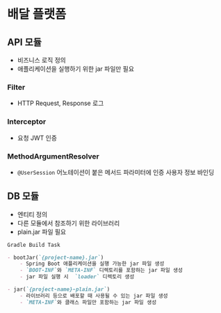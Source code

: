 # 배달 플랫폼


## API 모듈

- 비즈니스 로직 정의
- 애플리케이션을 실행하기 위한 jar 파일만 필요

### Filter

- HTTP Request, Response 로그

### Interceptor

- 요청 JWT 인증

### MethodArgumentResolver

- `@UserSession` 어노테이션이 붙은 메서드 파라미터에 인증 사용자 정보 바인딩

## DB 모듈

- 엔티티 정의
- 다른 모듈에서 참조하기 위한 라이브러리
- plain.jar 파일 필요

```markdown
Gradle Build Task

- bootJar(`{project-name}.jar`)
    - Spring Boot 애플리케이션을 실행 가능한 jar 파일 생성
    - `BOOT-INF`와 `META-INF` 디렉토리를 포함하는 jar 파일 생성
    - jar 파일 실행 시  `loader` 디렉토리 생성

- jar(`{project-name}-plain.jar`)
    - 라이브러리 등으로 배포할 때 사용될 수 있는 jar 파일 생성
    - `META-INF`와 클래스 파일만 포함하는 jar 파일 생성
```
